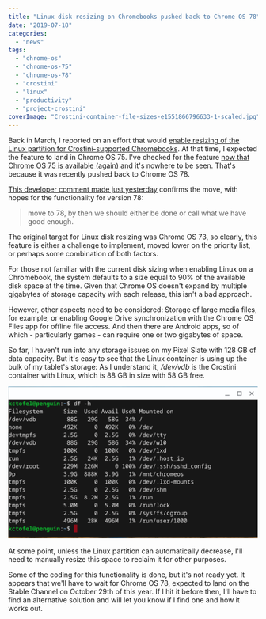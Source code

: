 ```yaml
---
title: "Linux disk resizing on Chromebooks pushed back to Chrome OS 78"
date: "2019-07-18"
categories: 
  - "news"
tags: 
  - "chrome-os"
  - "chrome-os-75"
  - "chrome-os-78"
  - "crostini"
  - "linux"
  - "productivity"
  - "project-crostini"
coverImage: "Crostini-container-file-sizes-e1551866796633-1-scaled.jpg"
---
```


Back in March, I reported on an effort that would [enable resizing of the Linux partition for Crostini-supported Chromebooks](https://www.aboutchromebooks.com/news/chrome-os-75-linux-disk-resize-project-crostini/). At that time, I expected the feature to land in Chrome OS 75. I've checked for the feature [now that Chrome OS 75 is available (again)](https://www.aboutchromebooks.com/news/chrome-os-75-stable-channel-version-rollout-resumes-on-a-limited-basis/) and it's nowhere to be seen. That's because it was recently pushed back to Chrome OS 78.

[This developer comment made just yesterday](https://bugs.chromium.org/p/chromium/issues/detail?id=858815#c22) confirms the move, with hopes for the functionality for version 78:

> move to 78, by then we should either be done or call what we have good enough.

The original target for Linux disk resizing was Chrome OS 73, so clearly, this feature is either a challenge to implement, moved lower on the priority list, or perhaps some combination of both factors.

For those not familiar with the current disk sizing when enabling Linux on a Chromebook, the system defaults to a size equal to 90% of the available disk space at the time. Given that Chrome OS doesn't expand by multiple gigabytes of storage capacity with each release, this isn't a bad approach.

However, other aspects need to be considered: Storage of large media files, for example, or enabling Google Drive synchronization with the Chrome OS Files app for offline file access. And then there are Android apps, so of which - particularly games - can require one or two gigabytes of space.

So far, I haven't run into any storage issues on my Pixel Slate with 128 GB of data capacity. But it's easy to see that the Linux container is using up the bulk of my tablet's storage: As I understand it, _/dev/vdb_ is the Crostini container with Linux, which is 88 GB in size with 58 GB free.

![](images/Screenshot-2019-07-18-at-2.08.26-PM-1024x623.png)

At some point, unless the Linux partition can automatically decrease, I'll need to manually resize this space to reclaim it for other purposes.

Some of the coding for this functionality is done, but it's not ready yet. It appears that we'll have to wait for Chrome OS 78, expected to land on the Stable Channel on October 29th of this year. If I hit it before then, I'll have to find an alternative solution and will let you know if I find one and how it works out.
